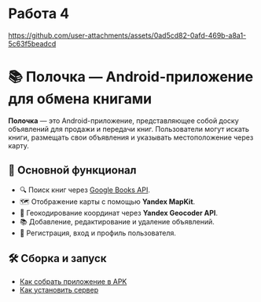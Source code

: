 # Работа 4



https://github.com/user-attachments/assets/0ad5cd82-0afd-469b-a8a1-5c63f5beadcd


# 📚 Полочка — Android-приложение для обмена книгами

**Полочка** — это Android-приложение, представляющее собой доску объявлений для продажи и передачи книг. Пользователи могут искать книги, размещать свои объявления и указывать местоположение через карту.

## 🔧 Основной функционал

- 🔍 Поиск книг через [Google Books API](https://developers.google.com/books).
- 🗺️ Отображение карты с помощью **Yandex MapKit**.
- 📍 Геокодирование координат через **Yandex Geocoder API**.
- 📚 Добавление, редактирование и удаление объявлений.
- 🔐 Регистрация, вход и профиль пользователя.

## 🛠️ Сборка и запуск

- [Как собрать приложение в APK](how_to_build_apk.md)
- [Как установить сервер](how_to_build_server.md)
